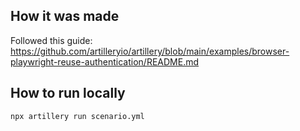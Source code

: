 ## How it was made

Followed this guide:
https://github.com/artilleryio/artillery/blob/main/examples/browser-playwright-reuse-authentication/README.md

## How to run locally 
```
npx artillery run scenario.yml
```